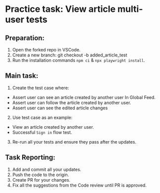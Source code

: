 # Practice task: View article multi-user tests

## Preparation:
1. Open the forked repo in VSCode.
2. Create a new branch: git checkout -b added_article_test
3. Run the installation commands `npm ci` & `npx playwright install`.

## Main task:
1. Create the test case where: 
- Assert user can see an article created by another user In Global Feed.
- Assert user can follow the article created by another user.
- Assert user can see the edited article changes 
2. Use test case as an example:
- View an article created by another user.
- Successful `Sign in` flow test.
3. Re-run all your tests and ensure they pass after the updates. 

## Task Reporting: 
1. Add and commit all your updates. 
2. Push the code to the origin.
3. Create PR for your changes. 
4. Fix all the suggestions from the Code review until PR is approved.  

